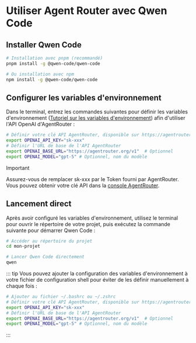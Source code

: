 # Utiliser Agent Router avec Qwen Code


## Installer Qwen Code 

```bash
# Installation avec pnpm (recommandé)
pnpm install -g @qwen-code/qwen-code

# Ou installation avec npm
npm install -g @qwen-code/qwen-code
```
## Configurer les variables d'environnement

Dans le terminal, entrez les commandes suivantes pour définir les variables d'environnement ([Tutoriel sur les variables d'environnement](https://www.java.com/zh-CN/download/help/path.html)) afin d'utiliser l'API OpenAI d'AgentRouter :

```bash
# Définir votre clé API AgentRouter, disponible sur https://agentrouter.org/console/token
export OPENAI_API_KEY="sk-xxx"
# Définir l'URL de base de l'API AgentRouter
export OPENAI_BASE_URL="https://agentrouter.org/v1"  # Optionnel
export OPENAI_MODEL="gpt-5" # Optionnel, nom du modèle
```

> [!IMPORTANT]
> Assurez-vous de remplacer sk-xxx par le Token fourni par AgentRouter. Vous pouvez obtenir votre clé API dans la [console AgentRouter](https://agentrouter.org/console/token).


## Lancement direct

Après avoir configuré les variables d'environnement, utilisez le terminal pour ouvrir le répertoire de votre projet, puis exécutez la commande suivante pour démarrer Qwen Code :

```bash
# Accéder au répertoire du projet
cd mon-projet

# Lancer Qwen Code directement
qwen
```
::: tip
Vous pouvez ajouter la configuration des variables d'environnement à votre fichier de configuration shell pour éviter de les définir manuellement à chaque fois :

```bash
# Ajouter au fichier ~/.bashrc ou ~/.zshrc
# Définir votre clé API AgentRouter, disponible sur https://agentrouter.org/console/token
export OPENAI_API_KEY="sk-xxx"
# Définir l'URL de base de l'API AgentRouter
export OPENAI_BASE_URL="https://agentrouter.org/v1"  # Optionnel
export OPENAI_MODEL="gpt-5" # Optionnel, nom du modèle
```

:::